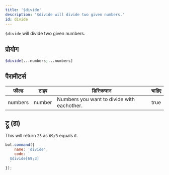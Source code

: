 ```yaml
---
title: '$divide'
description: '$divide will divide two given numbers.'
id: divide
---
```


`$divide` will divide two given numbers.

## प्रोयोग

```php
$divide[...numbers;...numbers]
```

## पैरामीटर्स

| फील्ड   | टाइप   | डिस्क्रिप्शन                               | चाहिए |
| ------- | ------ | ------------------------------------------ |:-----:|
| numbers | number | Numbers you want to divide with eachother. | true  |

## ट्रू (हा)

This will return `23` as `69/3` equals it.

```javascript
bot.command({
    name: 'divide',
    code: `
  $divide[69;3]
  `
});
```

